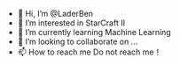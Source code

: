 - 👋 Hi, I’m @LaderBen
- 👀 I’m interested in StarCraft II
- 🌱 I’m currently learning Machine Learning
- 💞️ I’m looking to collaborate on ...
- 📫 How to reach me Do not reach me！

<!---
LaderBen/LaderBen is a ✨ special ✨ repository because its `README.md` (this file) appears on your GitHub profile.
You can click the Preview link to take a look at your changes.
--->

